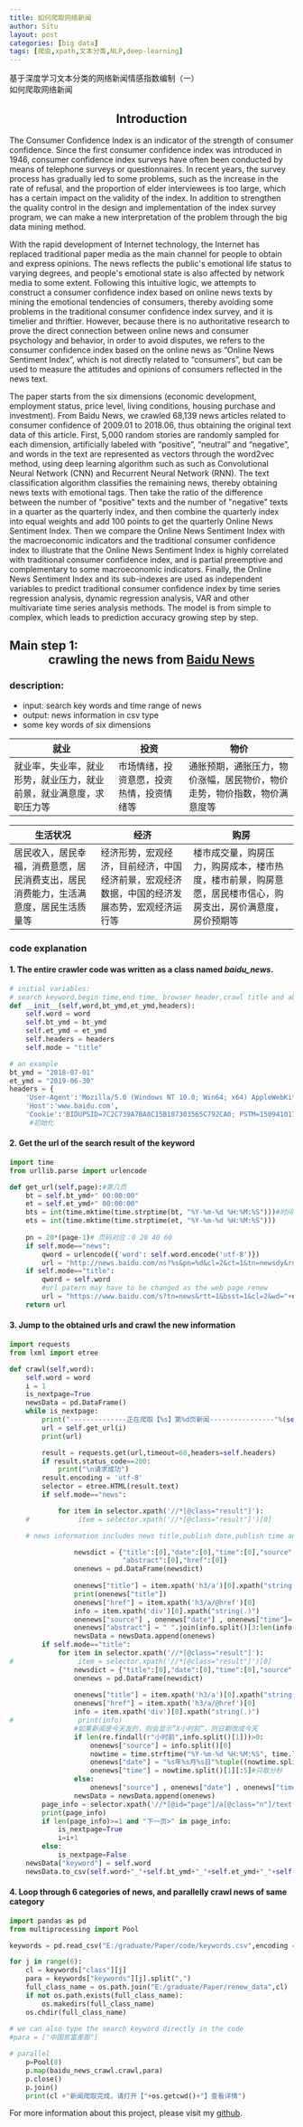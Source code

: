 ```yaml
---
title: 如何爬取网络新闻
author: Situ
layout: post
categories: [big data]
tags: [爬虫,xpath,文本分类,NLP,deep-learning]
---
```



<font face="仿宋" >基于深度学习文本分类的网络新闻情感指数编制（一）<br>如何爬取网络新闻</font>

## <center>Introduction</center>
The Consumer Confidence Index is an indicator of the strength of consumer confidence. Since the first consumer confidence index was introduced in 1946, consumer confidence index surveys have often been conducted by means of telephone surveys or questionnaires. In recent years, the survey process has gradually led to some problems, such as the increase in the rate of refusal, and the proportion of elder interviewees is too large, which has a certain impact on the validity of the index. In addition to strengthen the quality control in the design and implementation of the index survey program, we can make a new interpretation of the problem through the big data mining method.

With the rapid development of Internet technology, the Internet has replaced traditional paper media as the main channel for people to obtain and express opinions. The news reflects the public's emotional life status to varying degrees, and people's emotional state is also affected by network media to some extent. Following this intuitive logic, we attempts to construct a consumer confidence index based on online news texts by mining the emotional tendencies of consumers, thereby avoiding some problems in the traditional consumer confidence index survey, and it is timelier and thriftier. However, because there is no authoritative research to prove the direct connection between online news and consumer psychology and behavior, in order to avoid disputes, we refers to the consumer confidence index based on the online news as “Online News Sentiment Index”, which is not directly related to “consumers”, but can be used to measure the attitudes and opinions of consumers reflected in the news text.

The paper starts from the six dimensions (economic development, employment status, price level, living conditions, housing purchase and investment). From Baidu News, we crawled 68,139 news articles related to consumer confidence of 2009.01 to 2018.06, thus obtaining the original text data of this article. First, 5,000 random stories are randomly sampled for each dimension, artificially labeled with “positive”, “neutral” and “negative”, and words in the text are represented as vectors through the word2vec method, using deep learning algorithm such as such as Convolutional Neural Network (CNN) and Recurrent Neural Network (RNN). The text classification algorithm classifies the remaining news, thereby obtaining news texts with emotional tags. Then take the ratio of the difference between the number of "positive" texts and the number of "negative" texts in a quarter as the quarterly index, and then combine the quarterly index into equal weights and add 100 points to get the quarterly Online News Sentiment Index. Then we compare the Online News Sentiment Index with the macroeconomic indicators and the traditional consumer confidence index to illustrate that the Online News Sentiment Index is highly correlated with traditional consumer confidence index, and is partial preemptive and complementary to some macroeconomic indicators. Finally, the Online News Sentiment Index and its sub-indexes are used as independent variables to predict traditional consumer confidence index by time series regression analysis, dynamic regression analysis, VAR and other multivariate time series analysis methods. The model is from simple to complex, which leads to prediction accuracy growing step by step.

## Main step 1:<center>crawling the news from <a href="news.baidu.com">Baidu News</a> </center>

### description:
- input: search key words and time range of news
- output: news information in csv type 
- some key words of six dimensions

 |就业	|投资	|物价	|
 | ------ | ------ | ------ |
 |就业率，失业率，就业形势，就业压力，就业前景，就业满意度，求职压力等 	|市场情绪，投资意愿，投资热情，投资情绪等 |通胀预期，通胀压力，物价涨幅，居民物价，物价走势，物价指数，物价满意度等|

 |生活状况	|经济	|购房|
 | ------ | ------ | ------ |
 |居民收入，居民幸福，消费意愿，居民消费支出，居民消费能力，生活满意度，居民生活质量等 |经济形势，宏观经济，目前经济，中国经济前景，宏观经济数据，中国的经济发展态势，宏观经济运行等|楼市成交量，购房压力，购房成本，楼市热度，楼市前景，购房意愿，居民楼市信心，购房支出，房价满意度，房价预期等|

### code explanation

#### 1. The entire crawler code was written as a class named <i>baidu_news</i>.

```python
# initial variables: 
# search keyword,begin time,end time, browser header,crawl title and abstract of news or only title
def __init__(self,word,bt_ymd,et_ymd,headers):
    self.word = word
    self.bt_ymd = bt_ymd
    self.et_ymd = et_ymd
    self.headers = headers
    self.mode = "title"
 ```


```python
# an example 
bt_ymd = "2018-07-01"
et_ymd = "2019-06-30"
headers = {
    'User-Agent':'Mozilla/5.0 (Windows NT 10.0; Win64; x64) AppleWebKit/537.36 (KHTML, like Gecko) Chrome/75.0.3770.100 Safari/537.36',
    'Host':'www.baidu.com',
    'Cookie':'BIDUPSID=7C2C739A7BA8C15B187303565C792CA0; PSTM=1509410172; BD_UPN=12314753; BAIDUID=70698648FD1C0D4909420893B868092B:FG=1; MCITY=-%3A; BDORZ=B490B5EBF6F3CD402E515D22BCDA1598; BDUSS=N5eGZLbWZ5eWNuSTc5TUpobUIxWXU3ZmpoQklSUGJNZ1R5cnIwLTd6LWdBRVJkRVFBQUFBJCQAAAAAAAAAAAEAAAA1izQO0sDIu9DS0MQAAAAAAAAAAAAAAAAAAAAAAAAAAAAAAAAAAAAAAAAAAAAAAAAAAAAAAAAAAAAAAAAAAAAAAAAAAKBzHF2gcxxdZ1; pgv_pvi=166330368; ___wk_scode_token=Ct4MH%2FuNEgumb9NGCk8o1Aj%2BjCUcLU2ClmExi0Qz51M%3D; BD_CK_SAM=1; PSINO=7; BDRCVFR[PaHiFN6tims]=9xWipS8B-FspA7EnHc1QhPEUf; BDRCVFR[C0p6oIjvx-c]=mk3SLVN4HKm; BD_HOME=1; BDRCVFR[feWj1Vr5u3D]=I67x6TjHwwYf0; delPer=0; H_PS_PSSID=; sug=3; sugstore=1; ORIGIN=2; bdime=0; H_PS_645EC=f263%2FGdJfRrManRLCydAHWcUoMS0z2QF37c4uymvBok2x75KBHmMBsxhzWSqrwKXegg9lBNs; BDSVRTM=104'}
     #初始化
```

#### 2. Get the url of the search result of the keyword

```python
import time
from urllib.parse import urlencode

def get_url(self,page):#第几页
    bt = self.bt_ymd+" 00:00:00"
    et = self.et_ymd+" 00:00:00"
    bts = int(time.mktime(time.strptime(bt, "%Y-%m-%d %H:%M:%S")))#时间戳
    ets = int(time.mktime(time.strptime(et, "%Y-%m-%d %H:%M:%S")))
    
    pn = 20*(page-1)# 页码对应：0 20 40 60
    if self.mode=="news":
        qword = urlencode({'word': self.word.encode('utf-8')})
        url = "http://news.baidu.com/ns?%s&pn=%d&cl=2&ct=1&tn=newsdy&rn=20&ie=utf-8&bt=%d&et=%d"%(qword,pn,bts,ets)
    if self.mode=="title": 
        qword = self.word
        #url patern may have to be changed as the web page renew
        url = "https://www.baidu.com/s?tn=news&rtt=1&bsst=1&cl=2&wd="+qword+"&medium=1&gpc=stf%3D"+str(bts)+"%2C"+str(ets)+"%7Cstftype%3D2&pn="+str(pn)
    return url
```


#### 3. Jump to the obtained urls and crawl the new information
```python
import requests
from lxml import etree

def crawl(self,word):
    self.word = word
    i = 1
    is_nextpage=True
    newsData = pd.DataFrame()
    while is_nextpage:
        print("--------------正在爬取【%s】第%d页新闻----------------"%(self.word,i))
        url = self.get_url(i)
        print(url)

        result = requests.get(url,timeout=60,headers=self.headers)
        if result.status_code==200:
            print("\n请求成功")
        result.encoding = 'utf-8'
        selector = etree.HTML(result.text)  
        if self.mode=="news":

            for item in selector.xpath('//*[@class="result"]'):
    #            item = selector.xpath('//*[@class="result"]')[0]

    # news information includes news title,publish date,publish time and original web page 

                newsdict = {"title":[0],"date":[0],"time":[0],"source":[0],
                            "abstract":[0],"href":[0]}
                onenews = pd.DataFrame(newsdict)
                
                onenews["title"] = item.xpath('h3/a')[0].xpath("string(.)").strip()
                print(onenews["title"])
                onenews["href"] = item.xpath('h3/a/@href')[0]
                info = item.xpath('div')[0].xpath("string(.)")
                onenews["source"] , onenews["date"] , onenews["time"]= info.split()[:3]
                onenews["abstract"] = " ".join(info.split()[3:len(info.split())-1])
                newsData = newsData.append(onenews)
        if self.mode=="title":
            for item in selector.xpath('//*[@class="result"]'):
#                item = selector.xpath('//*[@class="result"]')[0]
                newsdict = {"title":[0],"date":[0],"time":[0],"source":[0],"href":[0]}
                onenews = pd.DataFrame(newsdict)
                
                onenews["title"] = item.xpath('h3/a')[0].xpath("string(.)").strip()
                onenews["href"] = item.xpath('h3/a/@href')[0]
                info = item.xpath('div')[0].xpath("string(.)")
#                print(info)
                #如果新闻是今天发的，则会显示“X小时前”，则日期改成今天
                if len(re.findall(r"小时前",info.split()[1]))>0:
                    onenews["source"] = info.split()[0]
                    nowtime = time.strftime("%Y-%m-%d %H:%M:%S", time.localtime())
                    onenews["date"] = "%s年%s月%s日"%tuple((nowtime.split()[0].split("-")))
                    onenews["time"] = nowtime.split()[1][:5]#只取分秒            
                else:
                    onenews["source"] , onenews["date"] , onenews["time"]= info.split()[:3]
                newsData = newsData.append(onenews)
        page_info = selector.xpath('//*[@id="page"]/a[@class="n"]/text()')
        print(page_info)
        if len(page_info)>=1 and "下一页>" in page_info:
            is_nextpage=True
            i=i+1
        else:
            is_nextpage=False
    newsData["keyword"] = self.word
    newsData.to_csv(self.word+"_"+self.bt_ymd+"_"+self.et_ymd+"_"+self.mode+".csv",index = False,encoding = "gb18030")

```

#### 4. Loop through 6 categories of news, and parallelly crawl news of same category

```python
import pandas as pd
from multiprocessing import Pool 

keywords = pd.read_csv("E:/graduate/Paper/code/keywords.csv",encoding = "gbk") 

for j in range(6):
    cl = keywords["class"][j]
    para = keywords["keywords"][j].split(",")
    full_class_name = os.path.join("E:/graduate/Paper/renew_data",cl)
    if not os.path.exists(full_class_name):
        os.makedirs(full_class_name) 
    os.chdir(full_class_name)
    
# we can also type the search keyword directly in the code
#para = ["中国贫富差距"]

# parallel        
    p=Pool(8)
    p.map(baidu_news_crawl.crawl,para)      
    p.close()
    p.join()
    print(cl +"新闻爬取完成，请打开【"+os.getcwd()+"】查看详情")

```
For more information about this project, please visit my [github](https://github.com/Snowing-ST/Construction-and-Application-of-Online-News-Sentiment-Index).



